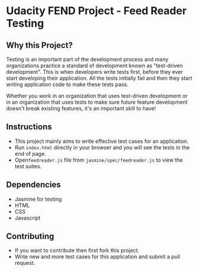 # Udacity FEND Project - Feed Reader Testing

## Why this Project?

Testing is an important part of the development process and many organizations practice a standard of development known as "test-driven development". This is when developers write tests first, before they ever start developing their application. All the tests initially fail and then they start writing application code to make these tests pass.

Whether you work in an organization that uses test-driven development or in an organization that uses tests to make sure future feature development doesn't break existing features, it's an important skill to have!

## Instructions
- This project mainly aims to write effective test cases for an application.
- Run `index.html` directly in your browser and you will see the tests in the end of page.
- Open`feedreader.js` file from `jasmine/spec/feedreader.js` to view the test suites.

## Dependencies
- Jasmine for testing
- HTML
- CSS
- Javascript

## Contributing
- If you want to contribute then first fork this project.
- Write new and more test cases for this application and submit a pull request.